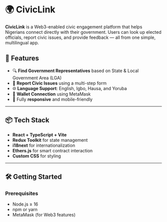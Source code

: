 # 🌍 CivicLink

**CivicLink** is a Web3-enabled civic engagement platform that helps Nigerians connect directly with their government. Users can look up elected officials, report civic issues, and provide feedback — all from one simple, multilingual app.

## 🚀 Features

- 🔍 **Find Government Representatives** based on State & Local Government Area (LGA)
- 📝 **Report Civic Issues** using a multi-step form
- 🌐 **Language Support**: English, Igbo, Hausa, and Yoruba
- 🔗 **Wallet Connection** using MetaMask
- 📱 Fully **responsive** and mobile-friendly

---

## 📦 Tech Stack

- **React + TypeScript + Vite**
- **Redux Toolkit** for state management
- **i18next** for internationalization
- **Ethers.js** for smart contract interaction
- **Custom CSS** for styling

---

## 🛠️ Getting Started

### Prerequisites

- Node.js ≥ 16
- npm or yarn
- MetaMask (for Web3 features)